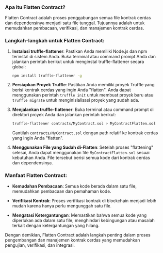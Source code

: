 ### Apa itu Flatten Contract?

Flatten Contract adalah proses penggabungan semua file kontrak cerdas dan dependensinya menjadi satu file tunggal. Tujuannya adalah untuk memudahkan pembacaan, verifikasi, dan manajemen kontrak cerdas.

### Langkah-langkah untuk Flatten Contract:

1. **Instalasi truffle-flattener**:
   Pastikan Anda memiliki Node.js dan npm terinstal di sistem Anda. Buka terminal atau command prompt Anda dan jalankan perintah berikut untuk menginstal truffle-flattener secara global:

   ```bash
   npm install truffle-flattener -g
   ```

2. **Persiapkan Proyek Truffle**:
   Pastikan Anda memiliki proyek Truffle yang berisi kontrak cerdas yang ingin Anda "flatten". Anda dapat menggunakan perintah `truffle init` untuk membuat proyek baru atau `truffle migrate` untuk menginisialisasi proyek yang sudah ada.

3. **Menjalankan truffle-flattener**:
   Buka terminal atau command prompt di direktori proyek Anda dan jalankan perintah berikut:

   ```bash
   truffle-flattener contracts/MyContract.sol > MyContractFlatten.sol
   ```

   Gantilah `contracts/MyContract.sol` dengan path relatif ke kontrak cerdas yang ingin Anda "flatten".

4. **Menggunakan File yang Sudah di-Flatten**:
   Setelah proses "flattening" selesai, Anda dapat menggunakan file `MyContractFlatten.sol` sesuai kebutuhan Anda. File tersebut berisi semua kode dari kontrak cerdas dan dependensinya.

### Manfaat Flatten Contract:

- **Kemudahan Pembacaan**: Semua kode berada dalam satu file, memudahkan pembacaan dan pemahaman kode.

- **Verifikasi Kontrak**: Proses verifikasi kontrak di blockchain menjadi lebih mudah karena hanya perlu mengunggah satu file.

- **Mengatasi Ketergantungan**: Memastikan bahwa semua kode yang diperlukan ada dalam satu file, menghindari kebingungan atau masalah terkait dengan ketergantungan yang hilang.

Dengan demikian, Flatten Contract adalah langkah penting dalam proses pengembangan dan manajemen kontrak cerdas yang memudahkan pengujian, verifikasi, dan integrasi.
